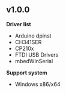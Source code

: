 ## v1.0.0

**Driver list**

- Arduino dpinst
- CH341SER
- CP210x
- FTDI USB Drivers
- mbedWinSerial

**Support system**

- Windows x86/x64
